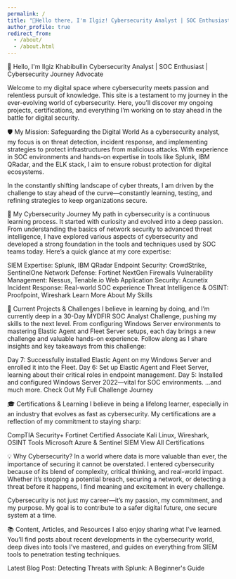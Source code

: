 ```yaml
---
permalink: /
title: "👋Hello there, I'm Ilgiz! Cybersecurity Analyst | SOC Enthusiast | Cybersecurity Journey Advocate"
author_profile: true
redirect_from: 
  - /about/
  - /about.html
---
```


👋 Hello, I'm Ilgiz Khabibullin
Cybersecurity Analyst | SOC Enthusiast | Cybersecurity Journey Advocate

Welcome to my digital space where cybersecurity meets passion and relentless pursuit of knowledge. This site is a testament to my journey in the ever-evolving world of cybersecurity. Here, you’ll discover my ongoing projects, certifications, and everything I’m working on to stay ahead in the battle for digital security.

🛡️ My Mission: Safeguarding the Digital World
As a cybersecurity analyst, my focus is on threat detection, incident response, and implementing strategies to protect infrastructures from malicious attacks. With experience in SOC environments and hands-on expertise in tools like Splunk, IBM QRadar, and the ELK stack, I aim to ensure robust protection for digital ecosystems.

In the constantly shifting landscape of cyber threats, I am driven by the challenge to stay ahead of the curve—constantly learning, testing, and refining strategies to keep organizations secure.

🌟 My Cybersecurity Journey
My path in cybersecurity is a continuous learning process. It started with curiosity and evolved into a deep passion. From understanding the basics of network security to advanced threat intelligence, I have explored various aspects of cybersecurity and developed a strong foundation in the tools and techniques used by SOC teams today. Here’s a quick glance at my core expertise:

SIEM Expertise: Splunk, IBM QRadar
Endpoint Security: CrowdStrike, SentinelOne
Network Defense: Fortinet NextGen Firewalls
Vulnerability Management: Nessus, Tenable.io
Web Application Security: Acunetix
Incident Response: Real-world SOC experience
Threat Intelligence & OSINT: Proofpoint, Wireshark
Learn More About My Skills

🚀 Current Projects & Challenges
I believe in learning by doing, and I’m currently deep in a 30-Day MYDFIR SOC Analyst Challenge, pushing my skills to the next level. From configuring Windows Server environments to mastering Elastic Agent and Fleet Server setups, each day brings a new challenge and valuable hands-on experience.
Follow along as I share insights and key takeaways from this challenge:

Day 7: Successfully installed Elastic Agent on my Windows Server and enrolled it into the Fleet.
Day 6: Set up Elastic Agent and Fleet Server, learning about their critical roles in endpoint management.
Day 5: Installed and configured Windows Server 2022—vital for SOC environments.
...and much more.
Check Out My Full Challenge Journey

🎓 Certifications & Learning
I believe in being a lifelong learner, especially in an industry that evolves as fast as cybersecurity. My certifications are a reflection of my commitment to staying sharp:

CompTIA Security+
Fortinet Certified Associate
Kali Linux, Wireshark, OSINT Tools
Microsoft Azure & Sentinel SIEM
View All Certifications

💡 Why Cybersecurity?
In a world where data is more valuable than ever, the importance of securing it cannot be overstated. I entered cybersecurity because of its blend of complexity, critical thinking, and real-world impact. Whether it’s stopping a potential breach, securing a network, or detecting a threat before it happens, I find meaning and excitement in every challenge.

Cybersecurity is not just my career—it’s my passion, my commitment, and my purpose. My goal is to contribute to a safer digital future, one secure system at a time.

📚 Content, Articles, and Resources
I also enjoy sharing what I’ve learned. You’ll find posts about recent developments in the cybersecurity world, deep dives into tools I’ve mastered, and guides on everything from SIEM tools to penetration testing techniques.

Latest Blog Post: Detecting Threats with Splunk: A Beginner's Guide
